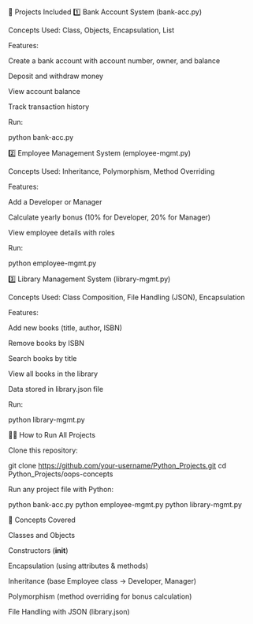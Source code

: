 🚀 Projects Included
1️⃣ Bank Account System (bank-acc.py)

Concepts Used: Class, Objects, Encapsulation, List

Features:

Create a bank account with account number, owner, and balance

Deposit and withdraw money

View account balance

Track transaction history

Run:

python bank-acc.py

2️⃣ Employee Management System (employee-mgmt.py)

Concepts Used: Inheritance, Polymorphism, Method Overriding

Features:

Add a Developer or Manager

Calculate yearly bonus (10% for Developer, 20% for Manager)

View employee details with roles

Run:

python employee-mgmt.py

3️⃣ Library Management System (library-mgmt.py)

Concepts Used: Class Composition, File Handling (JSON), Encapsulation

Features:

Add new books (title, author, ISBN)

Remove books by ISBN

Search books by title

View all books in the library

Data stored in library.json file

Run:

python library-mgmt.py

🧑‍💻 How to Run All Projects

Clone this repository:

git clone https://github.com/your-username/Python_Projects.git
cd Python_Projects/oops-concepts


Run any project file with Python:

python bank-acc.py
python employee-mgmt.py
python library-mgmt.py

🎯 Concepts Covered

Classes and Objects

Constructors (__init__)

Encapsulation (using attributes & methods)

Inheritance (base Employee class → Developer, Manager)

Polymorphism (method overriding for bonus calculation)

File Handling with JSON (library.json)
